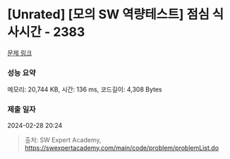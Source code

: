 # [Unrated] [모의 SW 역량테스트] 점심 식사시간 - 2383 

[문제 링크](https://swexpertacademy.com/main/code/problem/problemDetail.do?contestProbId=AV5-BEE6AK0DFAVl) 

### 성능 요약

메모리: 20,744 KB, 시간: 136 ms, 코드길이: 4,308 Bytes

### 제출 일자

2024-02-28 20:24



> 출처: SW Expert Academy, https://swexpertacademy.com/main/code/problem/problemList.do